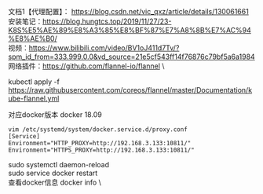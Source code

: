 文档1【代理配置】： https://blog.csdn.net/vic_qxz/article/details/130061661 \
安装笔记：https://blog.hungtcs.top/2019/11/27/23-K8S%E5%AE%89%E8%A3%85%E8%BF%87%E7%A8%8B%E7%AC%94%E8%AE%B0/ \
视频：https://www.bilibili.com/video/BV1oJ411d7Tv/?spm_id_from=333.999.0.0&vd_source=21e5cf543ff14f76876c79bf5a6a1984 \
网络插件：https://github.com/flannel-io/flannel \

kubectl apply -f https://raw.githubusercontent.com/coreos/flannel/master/Documentation/kube-flannel.yml

对应docker版本  docker 18.09


```shell
vim /etc/systemd/system/docker.service.d/proxy.conf
[Service]
Environment="HTTP_PROXY=http://192.168.3.133:10811/"
Environment="HTTPS_PROXY=http://192.168.3.133:10811/" 
```
sudo systemctl daemon-reload \
sudo service docker restart \
查看docker信息
docker info \
